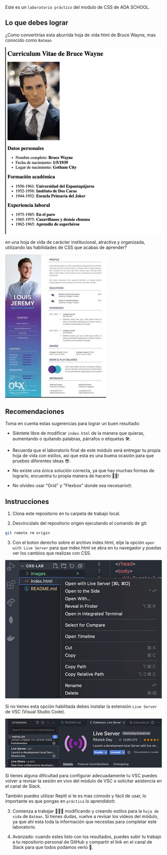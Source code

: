 Este es un `laboratorio práctico` del modulo de CSS de ADA SCHOOL.

## Lo que debes lograr

¿Como convertirías esta aburrida hoja de vida html de Bruce Wayne, mas conocido como `Batman`

![Image](images/inicial.png)

en una hoja de vida de carácter institucional, atractiva y organizada, utilizando las habilidades de CSS que acabas de aprender?

![Image](images/ejemplo.webp)


## Recomendaciones
Toma en cuenta estas sugerencias para lograr un buen resultado:

- Siéntete libre de modificar `index.html` de la manera que quieras, aumentando o quitando palabras, párrafos o etiquetas 🛠.

- Recuerda que el laboratorio final de este módulo será entregar tu propia hoja de vida con estilos, asi que esta es una buena ocasión para que pruebes diferentes ideas 😎. 

- No existe una única solución correcta, ya que hay muchas formas de lograrlo, encuentra tu propia manera de hacerlo 💪🏼!

- No olvides usar "Grid" y "Flexbox" donde sea necesario🤓.

## Instrucciones

1. Clona este repositorio en tu carpeta de trabajo local.

2. Desvincúlalo del repositorio origen ejecutando el comando de git:

```bash
git remote rm origin
```
3. Con el boton derecho sobre el archivo index.html, elije la opción `open with Live Server` para que index.html se abra en tu navegador y puedas ver los cambios que realizas con CSS. 

![Image](images/open.png)

Si no tienes esta opción habilitada debes instalar la extensión `Live Server` de VSC (Visual Studio Code).

![Image](images/live-server.png)


Si tienes alguna dificultad para configurar adecuadamente tu VSC puedes volver a revisar la sesión en vivo del módulo de VSC o solicitar asistencia en el canal de Slack.

También puedes utilizar Replit si te es mas cómodo y fácil de usar, lo importante es que pongas en `práctica` lo aprendido🤓.

3. Comienza a trabajar 👩🏻‍💻 modificando y creando estilos para la `hoja de vida` de `Batman`. Si tienes dudas, vuelve a revisar los videos del módulo, ya que ahi esta toda la información que necesitas para completar este laboratorio.

4. Avanzado: cuando estes listo con los resultados, puedes subir tu trabajo a tu repositorio personal de GitHub y compartir el link en el canal de Slack para que todos podamos verlo 🚀.

